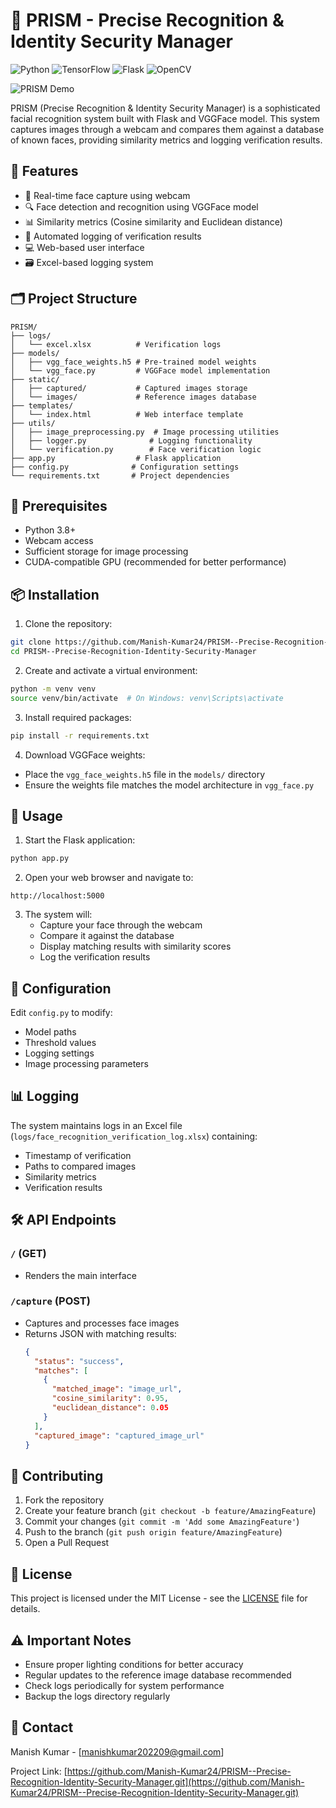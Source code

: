 # 🌈 PRISM - Precise Recognition & Identity Security Manager

![Python](https://img.shields.io/badge/python-3.8+-blue.svg)
![TensorFlow](https://img.shields.io/badge/TensorFlow-2.0+-orange.svg)
![Flask](https://img.shields.io/badge/Flask-2.0+-green.svg)
![OpenCV](https://img.shields.io/badge/OpenCV-4.0+-red.svg)

<img src="https://github.com/Manish-Kumar24/PRISM--Precise-Recognition-Identity-Security-Manager/blob/main/assets/Face%20Recognition%20System.png" alt="PRISM Demo" />

PRISM (Precise Recognition & Identity Security Manager) is a sophisticated facial recognition system built with Flask and VGGFace model. This system captures images through a webcam and compares them against a database of known faces, providing similarity metrics and logging verification results.

## 🌟 Features

- 📸 Real-time face capture using webcam
- 🔍 Face detection and recognition using VGGFace model
- 📊 Similarity metrics (Cosine similarity and Euclidean distance)
- 📝 Automated logging of verification results
- 💻 Web-based user interface
- 🗃️ Excel-based logging system

## 🗂️ Project Structure

```
PRISM/
├── logs/
│   └── excel.xlsx          # Verification logs
├── models/
│   ├── vgg_face_weights.h5 # Pre-trained model weights
│   └── vgg_face.py         # VGGFace model implementation
├── static/
│   ├── captured/           # Captured images storage
│   └── images/             # Reference images database
├── templates/
│   └── index.html          # Web interface template
├── utils/
│   ├── image_preprocessing.py  # Image processing utilities
│   ├── logger.py              # Logging functionality
│   └── verification.py        # Face verification logic
├── app.py                  # Flask application
├── config.py              # Configuration settings
└── requirements.txt       # Project dependencies
```

## 🔧 Prerequisites

- Python 3.8+
- Webcam access
- Sufficient storage for image processing
- CUDA-compatible GPU (recommended for better performance)

## 📦 Installation

1. Clone the repository:
```bash
git clone https://github.com/Manish-Kumar24/PRISM--Precise-Recognition-Identity-Security-Manager.git
cd PRISM--Precise-Recognition-Identity-Security-Manager
```

2. Create and activate a virtual environment:
```bash
python -m venv venv
source venv/bin/activate  # On Windows: venv\Scripts\activate
```

3. Install required packages:
```bash
pip install -r requirements.txt
```

4. Download VGGFace weights:
- Place the `vgg_face_weights.h5` file in the `models/` directory
- Ensure the weights file matches the model architecture in `vgg_face.py`

## 🚀 Usage

1. Start the Flask application:
```bash
python app.py
```

2. Open your web browser and navigate to:
```
http://localhost:5000
```

3. The system will:
   - Capture your face through the webcam
   - Compare it against the database
   - Display matching results with similarity scores
   - Log the verification results

## 📝 Configuration

Edit `config.py` to modify:
- Model paths
- Threshold values
- Logging settings
- Image processing parameters

## 📊 Logging

The system maintains logs in an Excel file (`logs/face_recognition_verification_log.xlsx`) containing:
- Timestamp of verification
- Paths to compared images
- Similarity metrics
- Verification results

## 🛠️ API Endpoints

### `/` (GET)
- Renders the main interface

### `/capture` (POST)
- Captures and processes face images
- Returns JSON with matching results:
  ```json
  {
    "status": "success",
    "matches": [
      {
        "matched_image": "image_url",
        "cosine_similarity": 0.95,
        "euclidean_distance": 0.05
      }
    ],
    "captured_image": "captured_image_url"
  }
  ```

## 🤝 Contributing

1. Fork the repository
2. Create your feature branch (`git checkout -b feature/AmazingFeature`)
3. Commit your changes (`git commit -m 'Add some AmazingFeature'`)
4. Push to the branch (`git push origin feature/AmazingFeature`)
5. Open a Pull Request

## 📜 License

This project is licensed under the MIT License - see the [LICENSE](LICENSE) file for details.

## ⚠️ Important Notes

- Ensure proper lighting conditions for better accuracy
- Regular updates to the reference image database recommended
- Check logs periodically for system performance
- Backup the logs directory regularly

## 👥 Contact

Manish Kumar - [manishkumar202209@gmail.com]

Project Link: [https://github.com/Manish-Kumar24/PRISM--Precise-Recognition-Identity-Security-Manager.git](https://github.com/Manish-Kumar24/PRISM--Precise-Recognition-Identity-Security-Manager.git)
